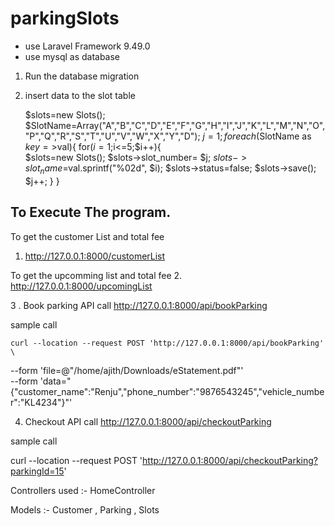 # parkingSlots
- use Laravel Framework 9.49.0
- use mysql as database


1. Run the database migration

2. insert data to the slot table

	$slots=new Slots(); 
        $SlotName=Array("A","B","C","D","E","F","G","H","I","J","K","L","M","N","O","P","Q","R","S","T","U","V","W","X","Y","D"); 
        $j=1;
        foreach($SlotName as $key=>$val){
                for($i=1;$i<=5;$i++){                    
                    $slots=new Slots();
                    $slots->slot_number= $j;
                    $slots->slot_name=$val.sprintf("%02d", $i);
                    $slots->status=false;
                    $slots->save();
                    $j++;
                }
        }

To Execute The program.
-----------------------
To get the customer List and total fee

1. http://127.0.0.1:8000/customerList

To get the upcomming list and total fee
2. http://127.0.0.1:8000/upcomingList

3 . Book parking API call
http://127.0.0.1:8000/api/bookParking

sample call 

	curl --location --request POST 'http://127.0.0.1:8000/api/bookParking' \
--form 'file=@"/home/ajith/Downloads/eStatement.pdf"' \
--form 'data="{\"customer_name\":\"Renju\",\"phone_number\":\"9876543245\",\"vehicle_number\":\"KL4234\"}"'

4. Checkout API call
http://127.0.0.1:8000/api/checkoutParking

sample call 

curl --location --request POST 'http://127.0.0.1:8000/api/checkoutParking?parkingId=15'


Controllers used :- HomeController

Models :- Customer , Parking , Slots
